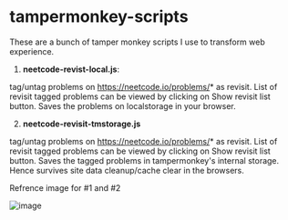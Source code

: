# tampermonkey-scripts
These are a bunch of tamper monkey scripts I use to transform web experience.
1. **neetcode-revist-local.js**:
   
tag/untag problems on https://neetcode.io/problems/* as revisit. List of revisit tagged problems can be viewed by clicking on Show revisit list button. Saves the problems on localstorage in your browser.

2. **neetcode-revisit-tmstorage.js**
   
tag/untag problems on https://neetcode.io/problems/* as revisit. List of revisit tagged problems can be viewed by clicking on Show revisit list button. Saves the tagged problems in tampermonkey's internal storage. Hence survives site data cleanup/cache clear in the browsers.


Refrence image for #1 and #2

   ![image](https://github.com/user-attachments/assets/378159fe-91c6-40ca-b995-1faacc1df308)

